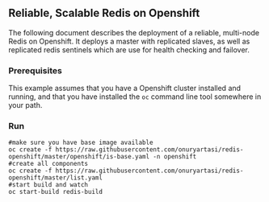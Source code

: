 ## Reliable, Scalable Redis on Openshift

The following document describes the deployment of a reliable, multi-node Redis on Openshift.  It deploys a master with replicated slaves, as well as replicated redis sentinels which are use for health checking and failover.

### Prerequisites

This example assumes that you have a Openshift cluster installed and running, and that you have installed the ```oc``` command line tool somewhere in your path.


### Run 

    #make sure you have base image available
    oc create -f https://raw.githubusercontent.com/onuryartasi/redis-openshift/master/openshift/is-base.yaml -n openshift
    #create all components
    oc create -f https://raw.githubusercontent.com/onuryartasi/redis-openshift/master/list.yaml
    #start build and watch 
    oc start-build redis-build
